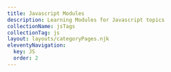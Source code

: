 ```yaml
---
title: Javascript Modules
description: Learning Modules for Javascript topics
collectionName: jsTags
collectionTag: js
layout: layouts/categoryPages.njk
eleventyNavigation:
  key: JS
  order: 2
---
```

